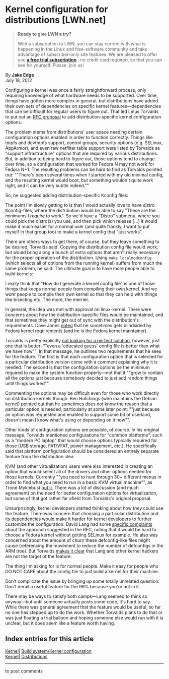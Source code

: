 # Kernel configuration for distributions [LWN.net]

> **Ready to give LWN a try?**
> 
> With a subscription to LWN, you can stay current with what is happening in the Linux and free-software community and take advantage of subscriber-only site features. We are pleased to offer you **[a free trial subscription](https://lwn.net/Promo/nst-trial/claim)** , no credit card required, so that you can see for yourself. Please, join us! 

By **Jake Edge**  
July 18, 2012 

Configuring a kernel was once a fairly straightforward process, only requiring knowledge of what hardware needs to be supported. Over time, things have gotten more complex in general, but distributions have added their own sets of dependencies on specific kernel features—dependencies that can be difficult for regular users to figure out. That led Linus Torvalds to put out an [RFC proposal](/Articles/507276/) to add distribution-specific kernel configuration options. 

The problem stems from distributions' user space needing certain configuration options enabled in order to function correctly. Things like tmpfs and devtmpfs support, control groups, security options (e.g. SELinux, AppArmor), and even raw netfilter table support were listed by Torvalds as "support infrastructure" options that are required by various distributions. But, in addition to being hard to figure out, those options tend to change over time, so a configuration that worked for Fedora N may not work for Fedora N+1. The resulting problems can be hard to find as Torvalds pointed out: ""There's been several times when I started with my old minimal config, and the resulting kernel would boot, but something wouldn't quite work right, and it can be very subtle indeed."" 

So, he suggested adding distribution-specific Kconfig files: 

The point I'm slowly getting to is that I would actually love to have *distro* Kconfig-files, where the distribution would be able to say "These are the minimums I *require* to work". So we'd have a "Distro" submenu, where you could pick the distro(s) you use, and then pick which release [...] it would make it much easier for a normal user (and quite frankly, I want to put myself in that group too) to make a kernel config that "just works". 

There are others ways to get there, of course, but they leave something to be desired, Torvalds said. Copying the distribution config file would work, but would bring along a bunch of extra options that aren't really necessary for the proper operation of the distribution. Using `make localmodconfig` (which selects all of options from the running kernel) suffers from much the same problem, he said. The ultimate goal is to have more people able to build kernels: 

I really think that "How do I generate a kernel config file" is one of those things that keeps normal people from compiling their own kernel. And we *want* people to compile their own kernel so that they can help with things like bisecting etc. The more, the merrier. 

In general, the idea was met with approval on linux-kernel. There were concerns about how the distribution-specific files would be maintained, and that sometimes they might get out of sync with the distribution's requirements. Dave Jones [noted](/Articles/507314/) that he sometimes gets blindsided by Fedora kernel requirements (and he is the Fedora kernel maintainer). 

Torvalds is pretty explicitly [not looking for a perfect solution](/Articles/507317/), however, just one that is better: ""even a 'educated guess' config file is better than what we have now"". In that message, he outlines two requirements that he sees for the feature. The first is that each configuration option that is selected for a particular distribution version come with a comment explaining why it is needed. The second is that the configuration options be the minimum required to make the system function properly—not that it ""grow to contain all the options just because somebody decided to just add random things until things worked"". 

Commenting the options may be difficult even for those who work directly on distribution kernels though. Ben Hutchings (who maintains the Debian kernel) [pointed out](/Articles/507321/) that he sometimes does not know the reason that a particular option is needed, particularly at some later point: ""just because an option was requested and enabled to support some bit of userland, doesn't mean I know what's using or depending on it now"". 

Other kinds of configuration options are possible, of course. In his original message, Torvalds mentioned configurations for "common platforms", such as a "modern PC laptop" that would choose options typically required for those (USB storage, FAT/VFAT, power management, etc.). He specifically said that platform configuration should be considered an entirely separate feature from the distribution idea. 

KVM (and other virtualization) users were also interested in creating an option that would select all of the drivers and other options needed for those kernels. Currently ""you need to hunt through 30+ different menus in order to find what you need to run in a basic KVM virtual machine"", as Trond Myklebust [put it](/Articles/507332/). There was a lot of discussion (and much agreement) on the need for better configuration options for virtualization, but some of that got rather far afield from Torvalds's original proposal. 

Unsurprisingly, kernel developers started thinking about how _they_ could use the feature. There was concern that choosing a particular distribution and its dependencies would make it harder for kernel developers to further customize the configuration. David Lang had some [specific complaints](/Articles/507338/) about the approach suggested in the RFC, noting that it would be hard to choose a Fedora kernel without getting SELinux for example. He also was concerned about the amount of churn these defconfig-like files might cause (referencing the movement to reduce the number of defconfigs in the ARM tree). But Torvalds [makes it clear](/Articles/507339/) that Lang and other kernel hackers are not the target of the feature: 

The thing I'm asking for is for normal people. Make it easy for people who DO NOT CARE about the config file to just build a kernel for their machine. 

Don't complicate the issue by bringing up some totally unrelated question. Don't derail a useful feature for the 99% because you're not in it. 

There may be ways to satisfy both camps—Lang seemed to think so anyway—but until someone actually posts some code, it's hard to say. While there was general agreement that the feature would be useful, so far no one has stepped up to do the work. Whether Torvalds plans to do that or was just floating a trial balloon and hoping someone else would run with it is unclear, but it does seem like a feature worth having. 

  
Index entries for this article  
---  
[Kernel](/Kernel/Index)| [Build system/Kernel configuration](/Kernel/Index#Build_system-Kernel_configuration)  
[Kernel](/Kernel/Index)| [Distributions](/Kernel/Index#Distributions)  
  


* * *

to post comments 
